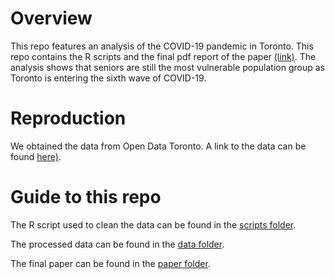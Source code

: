 # Overview

This repo features an analysis of the COVID-19 pandemic in Toronto. This repo contains the R scripts and the final pdf report of the paper [(link)](https://github.com/francomomo/covid_19_toronto/blob/main/outputs/paper/paper.pdf). The analysis shows that seniors are still the most vulnerable population group as Toronto is entering the sixth wave of COVID-19.

# Reproduction

We obtained the data from Open Data Toronto. A link to the data can be found [here)](https://open.toronto.ca/dataset/covid-19-cases-in-toronto/).

# Guide to this repo

The R script used to clean the data can be found in the [scripts folder](https://github.com/francomomo/covid_19_toronto/blob/main/scripts/covid_19_toronto_cleaning.R).

The processed data can be found in the [data folder](https://github.com/francomomo/covid_19_toronto/tree/main/outputs/data).

The final paper can be found in the [paper folder](https://github.com/francomomo/covid_19_toronto/tree/main/outputs/paper).

